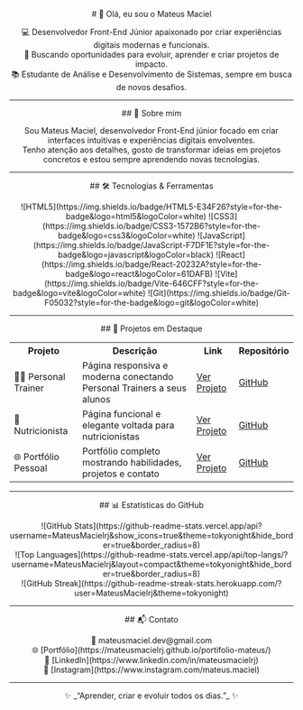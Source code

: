 <p align="center">
# 👋 Olá, eu sou o Mateus Maciel
</p>

<p align="center">
💻 Desenvolvedor Front-End Júnior apaixonado por criar experiências digitais modernas e funcionais.<br>
🎯 Buscando oportunidades para evoluir, aprender e criar projetos de impacto.<br>
📚 Estudante de Análise e Desenvolvimento de Sistemas, sempre em busca de novos desafios.
</p>

---

<p align="center">
## 🧠 Sobre mim
</p>

<p align="center">
Sou Mateus Maciel, desenvolvedor Front-End júnior focado em criar interfaces intuitivas e experiências digitais envolventes.<br>
Tenho atenção aos detalhes, gosto de transformar ideias em projetos concretos e estou sempre aprendendo novas tecnologias.
</p>

---

<p align="center">
## 🛠️ Tecnologias & Ferramentas
</p>

<p align="center">
![HTML5](https://img.shields.io/badge/HTML5-E34F26?style=for-the-badge&logo=html5&logoColor=white)
![CSS3](https://img.shields.io/badge/CSS3-1572B6?style=for-the-badge&logo=css3&logoColor=white)
![JavaScript](https://img.shields.io/badge/JavaScript-F7DF1E?style=for-the-badge&logo=javascript&logoColor=black)
![React](https://img.shields.io/badge/React-20232A?style=for-the-badge&logo=react&logoColor=61DAFB)
![Vite](https://img.shields.io/badge/Vite-646CFF?style=for-the-badge&logo=vite&logoColor=white)
![Git](https://img.shields.io/badge/Git-F05032?style=for-the-badge&logo=git&logoColor=white)
</p>

---

<p align="center">
## 💼 Projetos em Destaque
</p>

<table align="center">
<tr>
<th>Projeto</th>
<th>Descrição</th>
<th>Link</th>
<th>Repositório</th>
</tr>
<tr>
<td>🏋️‍♂️ Personal Trainer</td>
<td>Página responsiva e moderna conectando Personal Trainers a seus alunos</td>
<td><a href="https://mateusmacielrj.github.io/projeto-leo/">Ver Projeto</a></td>
<td><a href="https://github.com/MateusMacielrj/projeto-leo">GitHub</a></td>
</tr>
<tr>
<td>🥗 Nutricionista</td>
<td>Página funcional e elegante voltada para nutricionistas</td>
<td><a href="https://mateusmacielrj.github.io/projeto-nutricionista/">Ver Projeto</a></td>
<td><a href="https://github.com/MateusMacielrj/projeto-nutricionista">GitHub</a></td>
</tr>
<tr>
<td>🌐 Portfólio Pessoal</td>
<td>Portfólio completo mostrando habilidades, projetos e contato</td>
<td><a href="https://mateusmacielrj.github.io/portifolio-mateus/">Ver Projeto</a></td>
<td><a href="https://github.com/MateusMacielrj/portifolio-mateus">GitHub</a></td>
</tr>
</table>

---

<p align="center">
## 📊 Estatísticas do GitHub
</p>

<p align="center">
![GitHub Stats](https://github-readme-stats.vercel.app/api?username=MateusMacielrj&show_icons=true&theme=tokyonight&hide_border=true&border_radius=8)<br>
![Top Languages](https://github-readme-stats.vercel.app/api/top-langs/?username=MateusMacielrj&layout=compact&theme=tokyonight&hide_border=true&border_radius=8)<br>
![GitHub Streak](https://github-readme-streak-stats.herokuapp.com/?user=MateusMacielrj&theme=tokyonight)
</p>

---

<p align="center">
## 📬 Contato
</p>

<p align="center">
📧 mateusmaciel.dev@gmail.com<br>
🌐 [Portfólio](https://mateusmacielrj.github.io/portifolio-mateus/)<br>
💼 [LinkedIn](https://www.linkedin.com/in/mateusmacielrj)<br>
📸 [Instagram](https://www.instagram.com/mateus.maciel)
</p>

---

<p align="center">
✨ _“Aprender, criar e evoluir todos os dias.”_ ✨
</p>
